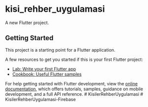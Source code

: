 # kisi_rehber_uygulamasi

A new Flutter project.

## Getting Started

This project is a starting point for a Flutter application.

A few resources to get you started if this is your first Flutter project:

- [Lab: Write your first Flutter app](https://docs.flutter.dev/get-started/codelab)
- [Cookbook: Useful Flutter samples](https://docs.flutter.dev/cookbook)

For help getting started with Flutter development, view the
[online documentation](https://docs.flutter.dev/), which offers tutorials,
samples, guidance on mobile development, and a full API reference.
#   K i s i l e r R e h b e r U y g u l a m a s i  
 #   K i s i l e r R e h b e r U y g u l a m a s i - F i r e b a s e  
 
